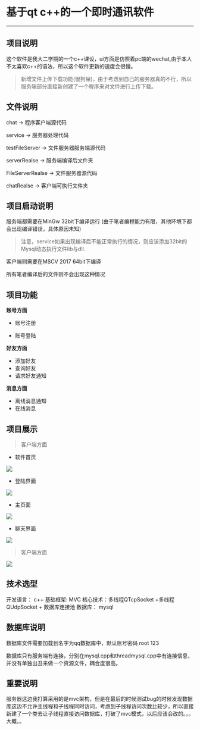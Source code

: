 # 基于qt c++的一个即时通讯软件
-----
## 项目说明
这个软件是我大二学期的一个c++课设，ui方面是仿照着pc端的wechat,由于本人不太喜欢c++的语法，所以这个软件更新的速度会很慢。

>  新增文件上传下载功能(很狗屎)，由于考虑到自己的服务器真的不行，所以服务端部分直接新创建了一个程序来对文件进行上传下载。

## 文件说明

chat -> 程序客户端源代码

service -> 服务器处理代码

testFileServer -> 文件服务器服务端源代码

serverRealse -> 服务端编译后文件夹

FileServerRealse -> 文件服务器源代码

chatRealse -> 客户端可执行文件夹

## 项目启动说明
 服务端都需要在MinGw 32bit下编译运行  (由于笔者编程能力有限，其他环境下都会出现编译错误，具体原因未知)

> 注意，service如果出现编译后不能正常执行的情况，则应该添加32bit的Mysql动态执行文件lib与dll.

客户端则需要在MSCV 2017 64bit下编译

所有笔者编译后的文件则不会出现这种情况

## 项目功能

**账号方面**

* 账号注册

* 账号登陆

**好友方面**

* 添加好友
* 查询好友
* 请求好友通知

**消息方面**

* 离线消息通知
* 在线消息

## 项目展示

>客户端方面

* 软件首页

![](https://s2.ax1x.com/2019/05/26/VElPKO.png)


* 登陆界面

![](https://s2.ax1x.com/2019/05/26/VEluxf.png)

* 主页面

![](https://s2.ax1x.com/2019/05/26/VElGIs.png)


* 聊天界面

![](https://s2.ax1x.com/2019/05/26/VElUzV.png)



> 客户端方面


![](https://s2.ax1x.com/2019/05/26/VElgRx.png)

## 技术选型

开发语言： c++
基础框架: MVC
核心技术：多线程QTcpSocket +多线程QUdpSocket + 数据库连接池
数据库： mysql

## 数据库说明

数据库文件需要加载到名字为qq数据库中，默认账号密码 root 123

数据库只有服务端有连接，分别在mysql.cpp和threadmysql.cpp中有连接信息，并没有单独出丑来做一个资源文件，耦合度很高。

## 重要说明

服务器这边我打算采用的是mvc架构，但是在最后的时候测试bug的时候发现数据库这边不允许主线程和子线程同时访问，考虑到子线程访问次数比较少，所以直接新建了一个类去让子线程直接访问数据库，打破了mvc模式，以后应该会改的。。。大概。。

## 